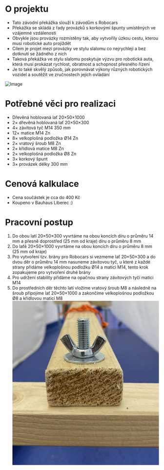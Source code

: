 # O projektu
* Tato závodní překážka slouží k závodům s Robocars
* Překážka se skládá z řady provázků s korkovými špunty umístěných ve vzájemné vzdálenosti
* Obvykle jsou provázky rozmístěny tak, aby vytvořily úzkou cestu, kterou musí robotické auto projíždět
* Cílem je projet mezi provázky ve stylu slalomu co nejrychleji a bez dotknutí se žádného z nich
* Taková překážka ve stylu slalomu poskytuje výzvu pro robotická auta, která musí prokázat rychlost, obratnost a schopnost přesného řízení
* Je to také skvělý způsob, jak porovnávat výkony různých robotických vozidel a soutěžit ve zručnostech jejich ovládání

<img src="https://github.com/pslib-cz/2022-p2a-mme-pppp-dankolar69/blob/main/Model.jpeg" alt="Image">

# Potřebné věci pro realizaci
* Dřevěná hoblovaná lať 20×50×1000
* 2× dřevěná hoblovaná lať 20×50×300
* 4× závitová tyč M14 350 mm
* 12× matice M14 Zn
* 8× velkoplošná podložka Ø14 Zn
* 2× vratový šroub M8 Zn
* 2× křídlová matice M8 Zn
* 2× velkoplošná podložka Ø8 Zn
* 3× korkový špunt
* 3× provázek délky 300 mm
# Cenová kalkulace
* Cena součástek je cca do 400 Kč
* Koupeno v Bauhaus Liberec :)
# Pracovní postup
1. Do obou latí 20×50×300 vyvrtáme na obou koncích díru o průměru 14 mm a přesně doprostřed (25 mm od kraje) díru o průměru 8 mm
2. Do laťě 20×50×1000 vyvrtáme na obou koncích díru o průměru 8 mm (25 mm od kraje)
3. Pro vytvoření tzv. brány pro Robocars si vezmeme lať 20×50×300 a do dvou děr o průměru 14 mm nasuneme závitovou tyč, u které z každé strany přidáme velkoplošnou podložku Ø14 a matici M14, tento krok zopakujeme pro vytvoření druhé brány
4. Pro udržení stability přidáme na opačnou strany závitových tyčí matici M14
5. Do prostředních děr těchto latí vložíme vratový šroub M8 a následně na šroub připojíme lať 20×50×1000 a zakončíme velkoplošnou podložkou Ø8 a křídlovou maticí M8
![Assembled](https://github.com/pslib-cz/2022-p2a-mme-pppp-dankolar69/blob/main/Manual%20Images/IMG_1879.jpg)
